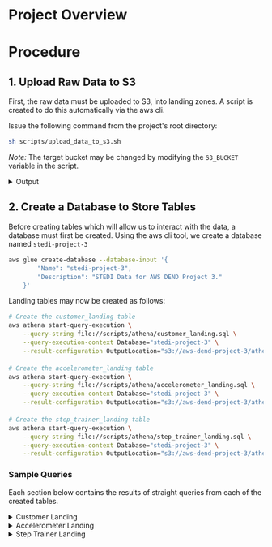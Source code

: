 # Project Overview

# Procedure

## 1. Upload Raw Data to S3

First, the raw data must be uploaded to S3, into landing zones. A script is created to do this automatically via the aws cli.

Issue the following command from the project's root directory: 
```sh 
sh scripts/upload_data_to_s3.sh
```

*Note:* The target bucket may be changed by modifying the `S3_BUCKET` variable in the script.

<details>
  <summary>Output</summary>

    
    Cloning into '/tmp/nd027-Data-Engineering-Data-Lakes-AWS-Exercises'...
    remote: Enumerating objects: 1828, done.
    remote: Counting objects: 100% (182/182), done.
    remote: Compressing objects: 100% (105/105), done.
    remote: Total 1828 (delta 82), reused 141 (delta 67), pack-reused 1646
    Receiving objects: 100% (1828/1828), 30.80 MiB | 8.57 MiB/s, done.
    Resolving deltas: 100% (1431/1431), done.
    upload: ../../../../tmp/nd027-Data-Engineering-Data-Lakes-AWS-Exercises/project/starter/accelerometer/landing/accelerometer-1691348232031.json to s3://aws-dend-project-3/accelerometer/landing/accelerometer-1691348232031.json
    upload: ../../../../tmp/nd027-Data-Engineering-Data-Lakes-AWS-Exercises/project/starter/customer/landing/customer-1691348231425.json to s3://aws-dend-project-3/customer/landing/customer-1691348231425.json
    upload: ../../../../tmp/nd027-Data-Engineering-Data-Lakes-AWS-Exercises/project/starter/accelerometer/landing/accelerometer-1691348231724.json to s3://aws-dend-project-3/accelerometer/landing/accelerometer-1691348231724.json
    upload: ../../../../tmp/nd027-Data-Engineering-Data-Lakes-AWS-Exercises/project/starter/accelerometer/landing/accelerometer-1691348231881.json to s3://aws-dend-project-3/accelerometer/landing/accelerometer-1691348231881.json
    upload: ../../../../tmp/nd027-Data-Engineering-Data-Lakes-AWS-Exercises/project/starter/accelerometer/landing/accelerometer-1691348231445.json to s3://aws-dend-project-3/accelerometer/landing/accelerometer-1691348231445.json
    upload: ../../../../tmp/nd027-Data-Engineering-Data-Lakes-AWS-Exercises/project/starter/accelerometer/landing/accelerometer-1691348231810.json to s3://aws-dend-project-3/accelerometer/landing/accelerometer-1691348231810.json
    upload: ../../../../tmp/nd027-Data-Engineering-Data-Lakes-AWS-Exercises/project/starter/accelerometer/landing/accelerometer-1691348231931.json to s3://aws-dend-project-3/accelerometer/landing/accelerometer-1691348231931.json
    upload: ../../../../tmp/nd027-Data-Engineering-Data-Lakes-AWS-Exercises/project/starter/accelerometer/landing/accelerometer-1691348231983.json to s3://aws-dend-project-3/accelerometer/landing/accelerometer-1691348231983.json
    upload: ../../../../tmp/nd027-Data-Engineering-Data-Lakes-AWS-Exercises/project/starter/accelerometer/landing/accelerometer-1691348231495.json to s3://aws-dend-project-3/accelerometer/landing/accelerometer-1691348231495.json
    upload: ../../../../tmp/nd027-Data-Engineering-Data-Lakes-AWS-Exercises/project/starter/accelerometer/landing/accelerometer-1691348231576.json to s3://aws-dend-project-3/accelerometer/landing/accelerometer-1691348231576.json
    upload: ../../../../tmp/nd027-Data-Engineering-Data-Lakes-AWS-Exercises/project/starter/step_trainer/landing/step_trainer-1691348232038.json to s3://aws-dend-project-3/step_trainer/landing/step_trainer-1691348232038.json
    upload: ../../../../tmp/nd027-Data-Engineering-Data-Lakes-AWS-Exercises/project/starter/step_trainer/landing/step_trainer-1691348232085.json to s3://aws-dend-project-3/step_trainer/landing/step_trainer-1691348232085.json
    upload: ../../../../tmp/nd027-Data-Engineering-Data-Lakes-AWS-Exercises/project/starter/step_trainer/landing/step_trainer-1691348232132.json to s3://aws-dend-project-3/step_trainer/landing/step_trainer-1691348232132.json
    Content uploaded to S3 bucket: aws-dend-project-3
    
</details>

## 2. Create a Database to Store Tables
Before creating tables which will allow us to interact with the data, a database must first be created. Using the aws cli tool, we create a database named `stedi-project-3`

```sh
aws glue create-database --database-input '{
        "Name": "stedi-project-3",
        "Description": "STEDI Data for AWS DEND Project 3."
    }'
```

Landing tables may now be created as follows:

```sh
# Create the customer_landing table
aws athena start-query-execution \
    --query-string file://scripts/athena/customer_landing.sql \
    --query-execution-context Database="stedi-project-3" \
    --result-configuration OutputLocation="s3://aws-dend-project-3/athena/"

# Create the accelerometer_landing table
aws athena start-query-execution \
    --query-string file://scripts/athena/accelerometer_landing.sql \
    --query-execution-context Database="stedi-project-3" \
    --result-configuration OutputLocation="s3://aws-dend-project-3/athena/"

# Create the step_trainer_landing table
aws athena start-query-execution \
    --query-string file://scripts/athena/step_trainer_landing.sql \
    --query-execution-context Database="stedi-project-3" \
    --result-configuration OutputLocation="s3://aws-dend-project-3/athena/"
```

### Sample Queries
Each section below contains the results of straight queries from each of the created tables.

<details>
<summary>Customer Landing</summary>
<figure>
  <img src="images/customer_landing.png" alt="Customer Landing">
  <figcaption>Querying the Customer Landing Data</figcaption>
</figure>

- Of note is that the customer birthdays seems to be abnormal, with years like 1399. However, this error seems systematic, and as noted in a project post, this should not affect the results upstream.
- The `sharewithresearchasofdate` field provides a timestamp which may be used to filter for data points which are valid for use in analytics.
</details>
<details>
<summary>Accelerometer Landing</summary>
<figure>
  <img src="images/accelerometer_landing.png" alt="Accelerometer Landing">
  <figcaption>Querying the Accelerometer Landing Data</figcaption>
</figure>

- The table shows the `user` field corresponding the the user's email, which should correspond to the `email` field of the `customer_landing` table.
- The `timestamp` field provides the timestamp of the data capture, and the x, y and z fields provide the coordinates of the device.
</details>
<details>
<summary>Step Trainer Landing</summary>
<figure>
  <img src="images/step_trainer_landing.png" alt="Step Trainer Landing">
  <figcaption>Querying the Step Trainer Landing Data</figcaption>

- The results show the data capture timestamp in the `sensorreadingtime` field, the serial number of the device, and the integer value of the distance.
- The `sensorreadingtime` should correspond to the `timestamp` field of the `accelerometer_landing` table.
-  The `serialnumber` field should correspond to the `serialnumber` of the `customer_landing` table.
</figure>
</details>

